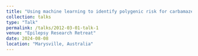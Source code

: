 ```yaml
---
title: "Using machine learning to identify polygenic risk for carbamazepine-induced Stevens-Johnson syndrome"
collection: talks
type: "Talk"
permalink: /talks/2012-03-01-talk-1
venue: "Epilepsy Research Retreat"
date: 2024-08-08
location: "Marysville, Australia"
---
```


